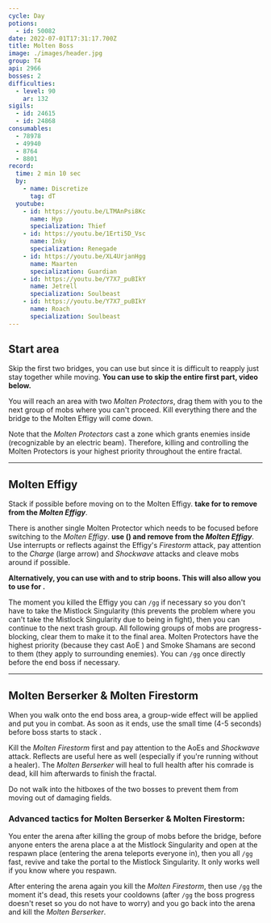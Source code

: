 ```yaml
---
cycle: Day
potions:
  - id: 50082
date: 2022-07-01T17:31:17.700Z
title: Molten Boss
image: ./images/header.jpg
group: T4
api: 2966
bosses: 2
difficulties:
  - level: 90
    ar: 132
sigils:
  - id: 24615
  - id: 24868
consumables:
  - 78978
  - 49940
  - 8764
  - 8801
record:
  time: 2 min 10 sec
  by:
    - name: Discretize
      tag: dT
  youtube:
    - id: https://youtu.be/LTMAnPsi8Kc
      name: Hyp
      specialization: Thief
    - id: https://youtu.be/1Erti5D_Vsc
      name: Inky
      specialization: Renegade
    - id: https://youtu.be/XL4UrjanHgg
      name: Maarten
      specialization: Guardian
    - id: https://youtu.be/Y7X7_puBIkY
      name: Jetrell
      specialization: Soulbeast
    - id: https://youtu.be/Y7X7_puBIkY
      name: Roach
      specialization: Soulbeast
---
```


## Start area <Item id="50082" disableText/>

<Grid>

<GridItem sm="8">

Skip the first two bridges, you can use <Effect name="Stealth"/> but since it is difficult to reapply just stay together while moving.
**You can use <Item id="78978"/> to skip the entire first part, video below.**

You will reach an area with two _Molten Protectors_, drag them with you to the next group of mobs where you can't proceed. Kill everything there and the bridge to the Molten Effigy will come down.

Note that the _Molten Protectors_ cast a zone which grants enemies inside <Effect name="Invulnerability"/> (recognizable by an electric beam). Therefore, killing and controlling the Molten Protectors is your highest priority throughout the entire fractal.

<Tabs>

<Tab specialization="Revenant">

<ProfessionVideo title="First skip" profession="Revenant" src="vn2UvjuDW1M"/>

</Tab>

<Tab specialization="Guardian">

<ProfessionVideo title="First skip" profession="Guardian" timestamp="364" src="Lz0bHmnSRbI"/>

</Tab>

<Tab specialization="Thief">

<ProfessionVideo title="First skip" profession="Thief" timestamp="172" src="Alpgs_GaZV0"/>

</Tab>

</Tabs>

</GridItem>

<GridItem sm="4">

<MDImage src="images/start.jpg" caption="The long way down" />

</GridItem>

</Grid>

---

## Molten Effigy <Item id="50082" disableText/>

<Grid>
<GridItem sm="7">

Stack <Boon name="Might" /> if possible before moving on to the Molten Effigy. **<Specialization name="Revenant"/> take <Skill name="Legendary Demon Stance"/> for <Skill name="Banish Enchantment"/> to remove <Boon name="Protection" /> from the _Molten Effigy_**.

There is another single Molten Protector which needs to be focused before switching to the _Molten Effigy_. **<Specialization name="Revenant"/> use <Skill name="Banish Enchantment"/> (<Skill name="Legendary Demon Stance" disableText/>) and remove <Boon name="Protection"/> from the _Molten Effigy_**. Use interrupts or reflects against the Effigy's _Firestorm_ attack, pay attention to the _Charge_ (large arrow) and _Shockwave_ attacks and cleave mobs around if possible.

**Alternatively, you can use <Item id="72872"/> with <Skill name="Surge of the Mists"/> and <Skill name="Forced Engagement"/> to strip boons. This will also allow you to use <Skill name="Inspiring Reinforcement"/> for <Boon name="Stability"/>.**

The moment you killed the Effigy you can `/gg` if necessary so you don't have to take the Mistlock Singularity (this prevents the problem where you can't take the Mistlock Singularity due to being in fight), then you can continue to the next trash group. All following groups of mobs are progress-blocking, clear them to make it to the final area. Molten Protectors have the highest priority (because they cast AoE <Effect name="Invulnerability"/>) and Smoke Shamans are second to them (they apply <Effect name="Stealth"/> to surrounding enemies). You can `/gg` once directly before the end boss if necessary.

</GridItem>
<GridItem sm="5">

<MDImage src="images/molten_effigy.jpg" caption="The Molten Effigy" />

</GridItem>
</Grid>

---

<Grid>
<GridItem sm="5">

<MDImage src="images/endboss.jpg" caption="The Molten Berserker & Molten Firestorm" />

</GridItem>
<GridItem sm="7">

## Molten Berserker & Molten Firestorm <Item id="50082" disableText/>

When you walk onto the end boss area, a group-wide <Effect name="Agony"/> effect will be applied and put you in combat. As soon as it ends, use the small time (4-5 seconds) before boss starts to stack <Boon name="Might"/>.

Kill the _Molten Firestorm_ first and pay attention to the AoEs and _Shockwave_ attack. Reflects are useful here as well (especially if you're running without a healer). The _Molten Berserker_ will heal to full health after his comrade is dead, kill him afterwards to finish the fractal.

Do not walk into the hitboxes of the two bosses to prevent them from moving out of damaging fields.

</GridItem>

</Grid>

### Advanced tactics for Molten Berserker & Molten Firestorm:

You enter the arena after killing the group of mobs before the bridge, before anyone enters the arena place a <Item id="78978"/> at the Mistlock Singularity and open at the respawn place (entering the arena teleports everyone in), then you all `/gg` fast, revive and take the portal to the Mistlock Singularity. It only works well if you know where you respawn.

After entering the arena again you kill the _Molten Firestorm_, then use `/gg` the moment it's dead, this resets your cooldowns (after `/gg` the boss progress doesn't reset so you do not have to worry) and you go back into the arena and kill the _Molten Berserker_.
